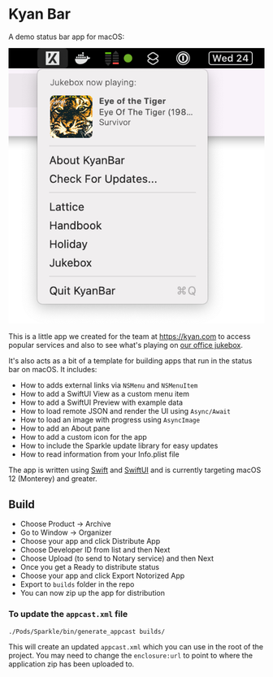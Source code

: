 # Kyan Bar

A demo status bar app for macOS:

![KyanBar](/docs/kyanbar.png)


This is a little app we created for the team at https://kyan.com to access popular services and also to see what's playing on [our office jukebox](https://github.com/kyan/jukebox-js).

It's also acts as a bit of a template for building apps that run in the status bar on macOS. It includes:

* How to adds external links via `NSMenu` and `NSMenuItem`
* How to add a SwiftUI View as a custom menu item
* How to add a SwiftUI Preview with example data
* How to load remote JSON and render the UI using `Async/Await`
* How to load an image with progress using `AsyncImage`
* How to add an About pane
* How to add a custom icon for the app
* How to include the Sparkle update library for easy updates
* How to read information from your Info.plist file

The app is written using [Swift](https://developer.apple.com/swift/) and [SwiftUI](https://developer.apple.com/xcode/swiftui/) and is currently targeting macOS 12 (Monterey) and greater.

## Build

* Choose Product -> Archive
* Go to Window -> Organizer
* Choose your app and click Distribute App
* Choose Developer ID from list and then Next
* Choose Upload (to send to Notary service) and then Next
* Once you get a Ready to distribute status
* Choose your app and click Export Notorized App
* Export to `builds` folder in the repo
* You can now zip up the app for distribution

### To update the `appcast.xml` file

```
./Pods/Sparkle/bin/generate_appcast builds/
```

This will create an updated `appcast.xml` which you can use in the root of the project. You may need to change the `enclosure:url` to point to where the application zip has been uploaded to.
